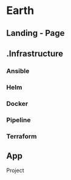 # Earth

## Landing - Page

## .Infrastructure
### Ansible
### Helm
### Docker
### Pipeline
### Terraform

## App
Project
